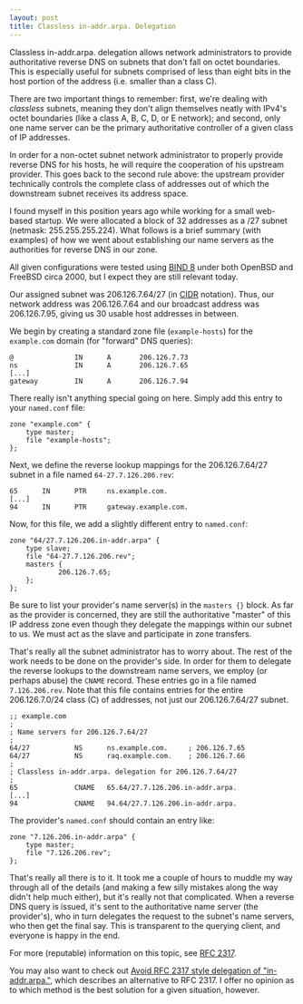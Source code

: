 ```yaml
---
layout: post
title: Classless in-addr.arpa. Delegation
---
```


Classless in-addr.arpa. delegation allows network administrators to provide
authoritative reverse DNS on subnets that don't fall on octet boundaries.
This is especially useful for subnets comprised of less than eight bits in the
host portion of the address (i.e. smaller than a class C).

There are two important things to remember: first, we're dealing with
*classless* subnets, meaning they don't align themselves neatly with IPv4's
octet boundaries (like a class A, B, C, D, or E network); and second, only one
name server can be the primary authoritative controller of a given class of IP
addresses.

In order for a non-octet subnet network administrator to properly provide
reverse DNS for his hosts, he will require the cooperation of his upstream
provider.  This goes back to the second rule above: the upstream provider
technically controls the complete class of addresses out of which the
downstream subnet receives its address space.

I found myself in this position years ago while working for a small web-based
startup.  We were allocated a block of 32 addresses as a /27 subnet (netmask:
255.255.255.224).  What follows is a brief summary (with examples) of how we
went about establishing our name servers as the authorities for reverse DNS in
our zone.

All given configurations were tested using [BIND 8][bind] under both OpenBSD
and FreeBSD circa 2000, but I expect they are still relevant today.

Our assigned subnet was 206.126.7.64/27 (in [CIDR][] notation).  Thus, our
network address was 206.126.7.64 and our broadcast address was 206.126.7.95,
giving us 30 usable host addresses in between. 

We begin by creating a standard zone file (`example-hosts`) for the
`example.com` domain (for "forward" DNS queries):

    @               IN      A       206.126.7.73
    ns              IN      A       206.126.7.65
    [...]
    gateway         IN      A       206.126.7.94

There really isn't anything special going on here.  Simply add this entry to
your `named.conf` file:

    zone "example.com" {
        type master;
        file "example-hosts";
    };

Next, we define the reverse lookup mappings for the 206.126.7.64/27 subnet in
a file named `64-27.7.126.206.rev`:

    65      IN      PTR     ns.example.com.
    [...]
    94      IN      PTR     gateway.example.com.

Now, for this file, we add a slightly different entry to `named.conf`:

    zone "64/27.7.126.206.in-addr.arpa" {
        type slave;     
        file "64-27.7.126.206.rev";
        masters {
                206.126.7.65;
        };
    };

Be sure to list your provider's name server(s) in the `masters {}` block.  As
far as the provider is concerned, they are still the authoritative "master" of
this IP address zone even though they delegate the mappings within our subnet
to us.  We must act as the slave and participate in zone transfers.

That's really all the subnet administrator has to worry about.  The rest of
the work needs to be done on the provider's side.  In order for them to
delegate the reverse lookups to the downstream name servers, we employ (or
perhaps abuse) the `CNAME` record. These entries go in a file named
`7.126.206.rev`.  Note that this file contains entries for the entire
206.126.7.0/24 class (C) of addresses, not just our 206.126.7.64/27 subnet.

    ;; example.com
    ;
    ; Name servers for 206.126.7.64/27
    ;
    64/27           NS      ns.example.com.     ; 206.126.7.65
    64/27           NS      raq.example.com.    ; 206.126.7.66
    ;
    ; Classless in-addr.arpa. delegation for 206.126.7.64/27
    ;
    65              CNAME   65.64/27.7.126.206.in-addr.arpa.
    [...]
    94              CNAME   94.64/27.7.126.206.in-addr.arpa.

The provider's `named.conf` should contain an entry like:

    zone "7.126.206.in-addr.arpa" {
        type master;
        file "7.126.206.rev";
    };

That's really all there is to it.  It took me a couple of hours to muddle my
way through all of the details (and making a few silly mistakes along the way
didn't help much either), but it's really not that complicated.  When a
reverse DNS query is issued, it's sent to the authoritative name server (the
provider's), who in turn delegates the request to the subnet's name servers,
who then get the final say.  This is transparent to the querying client, and
everyone is happy in the end. 

For more (reputable) information on this topic, see [RFC 2317][rfc2317].

You may also want to check out [Avoid RFC 2317 style delegation of
"in-addr.arpa."](http://homepages.tesco.net/J.deBoynePollard/FGA/avoid-rfc-2317-delegation.html), which describes an alternative to RFC 2317.  I offer no
opinion as to which method is the best solution for a given situation,
however.

[bind]: https://www.isc.org/software/bind
[cidr]: http://en.wikipedia.org/wiki/Classless_Inter-Domain_Routing
[rfc2317]: http://tools.ietf.org/html/rfc2317
